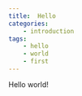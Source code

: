 ```yaml
---
title:  Hello
categories:
    - introduction
tags:
    - hello
    - world
    - first
---
```


Hello world!

